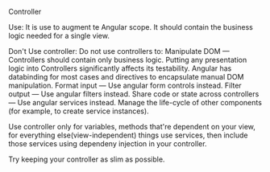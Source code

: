 Controller

Use: It is use to augment te Angular scope.
     It should contain the business logic needed for a single view.
    
Don't Use controller:
    Do not use controllers to:
      Manipulate DOM — Controllers should contain only business logic. Putting any presentation logic into Controllers significantly affects its testability. Angular has databinding for most cases and directives to encapsulate manual DOM manipulation.
      Format input — Use angular form controls instead.
      Filter output — Use angular filters instead.
      Share code or state across controllers — Use angular services instead.
      Manage the life-cycle of other components (for example, to create service instances).
      
Use controller only for variables, methods that're dependent on your view, for everything else(view-independent) things
use services, then include those services using dependeny injection in your controller.

Try keeping your controller as slim as possible.


